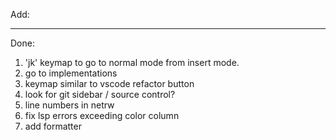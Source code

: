 Add:


---
Done:

1. 'jk' keymap to go to normal mode from insert mode. 
2. go to implementations
3. keymap similar to vscode refactor button
6. look for git sidebar / source control?
7. line numbers in netrw
8. fix lsp errors exceeding color column
9. add formatter
